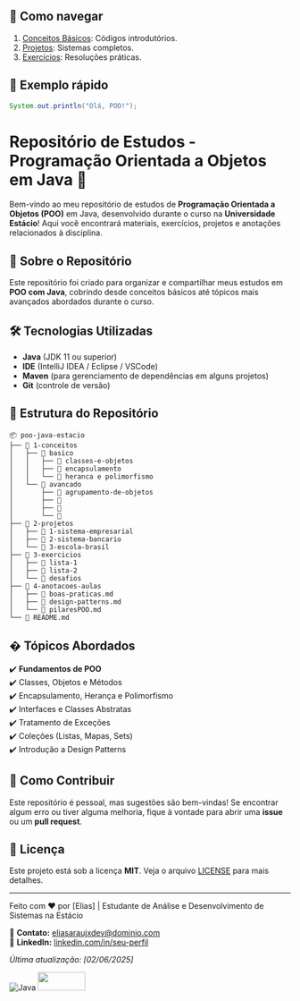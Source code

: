 ## 🚀 Como navegar
1. [Conceitos Básicos](/1-conceitos-basicos): Códigos introdutórios.
2. [Projetos](/2-projetos): Sistemas completos.
3. [Exercícios](/exercicios): Resoluções práticas.

## 📝 Exemplo rápido
```java
System.out.println("Olá, POO!");
```
# Repositório de Estudos - Programação Orientada a Objetos em Java 🚀

Bem-vindo ao meu repositório de estudos de **Programação Orientada a Objetos (POO)** em Java, desenvolvido durante o curso na **Universidade Estácio**! Aqui você encontrará materiais, exercícios, projetos e anotações relacionados à disciplina.

## 📌 Sobre o Repositório

Este repositório foi criado para organizar e compartilhar meus estudos em **POO com Java**, cobrindo desde conceitos básicos até tópicos mais avançados abordados durante o curso.

## 🛠️ Tecnologias Utilizadas

- **Java** (JDK 11 ou superior)
- **IDE** (IntelliJ IDEA / Eclipse / VSCode)
- **Maven** (para gerenciamento de dependências em alguns projetos)
- **Git** (controle de versão)

## 📂 Estrutura do Repositório

```
📦 poo-java-estacio
├── 📂 1-conceitos
│   ├── 📂 basico
│   │   ├── 📂 classes-e-objetos
│   │   ├── 📂 encapsulamento
│   │   └── 📂 heranca e polimorfismo
│   └── 📂 avancado
│       ├── 📂 agrupamento-de-objetos
│       ├── 📂 
│       ├── 📂 
│       └── 📂 
├── 📂 2-projetos
│   ├── 📂 1-sistema-empresarial
│   ├── 📂 2-sistema-bancario
│   └── 📂 3-escola-brasil
├── 📂 3-exercicios
│   ├── 📂 lista-1
│   ├── 📂 lista-2
│   └── 📂 desafios
├── 📂 4-anotacoes-aulas
│   ├── 📜 boas-praticas.md
│   ├── 📜 design-patterns.md
│   └── 📜 pilaresPOO.md
└── 📜 README.md
```

## � Tópicos Abordados

✔️ **Fundamentos de POO**  
✔️ Classes, Objetos e Métodos  
✔️ Encapsulamento, Herança e Polimorfismo  
✔️ Interfaces e Classes Abstratas  
✔️ Tratamento de Exceções  
✔️ Coleções (Listas, Mapas, Sets)  
✔️ Introdução a Design Patterns  

## 🤝 Como Contribuir

Este repositório é pessoal, mas sugestões são bem-vindas! Se encontrar algum erro ou tiver alguma melhoria, fique à vontade para abrir uma **issue** ou um **pull request**.

## 📜 Licença

Este projeto está sob a licença **MIT**. Veja o arquivo [LICENSE](LICENSE) para mais detalhes.

---

Feito com ❤️ por [Elias] | Estudante de Análise e Desenvolvimento de Sistemas na Estácio  

📧 **Contato:** eliasaraujxdev@dominio.com  
🔗 **LinkedIn:** [linkedin.com/in/seu-perfil](https://linkedin.com/in/eliasaraujx)  

*Última atualização: [02/06/2025]*  

<p align="left">
  <img alt="Java" src="https://img.shields.io/badge/Java-ED8B00?style=for-the-badge&logo=openjdk&logoColor=white" />
  <img style="width: 85; height: 33; alt="Universidade Estacio" src="https://img.shields.io/badge/Universidade-Estácio-blue"/>
</p>


